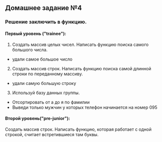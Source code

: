 ## Домашнее задание №4

### Решение заключить в функцию.

#### Первый уровень ("trainee"):
1. Создать массив целых чисел. Написать функцию поиска самого большого числа.
* удали самое большое число

2. Создать массив строк. Написать функцию поиска самой длинной строки по переданному массиву.
* удали самую большую строку 

3.	Используй базу данных группы.
* Отсортировать от а до я по фамилии
* Выведи только мужчин у которых телефон начинается на номер 095


#### Второй уровень("pre-junior"):
Создать массив строк. Написать функцию, которая работает с одной строкой, считает встретившиеся там буквы. 
 

